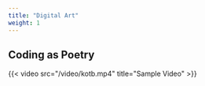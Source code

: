 ```yaml
---
title: "Digital Art"
weight: 1
---
```


## Coding as Poetry

{{< video src="/video/kotb.mp4" title="Sample Video" >}}
